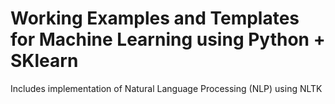 Working Examples and Templates for Machine Learning using Python + SKlearn
=========================

Includes implementation of Natural Language Processing (NLP) using NLTK

